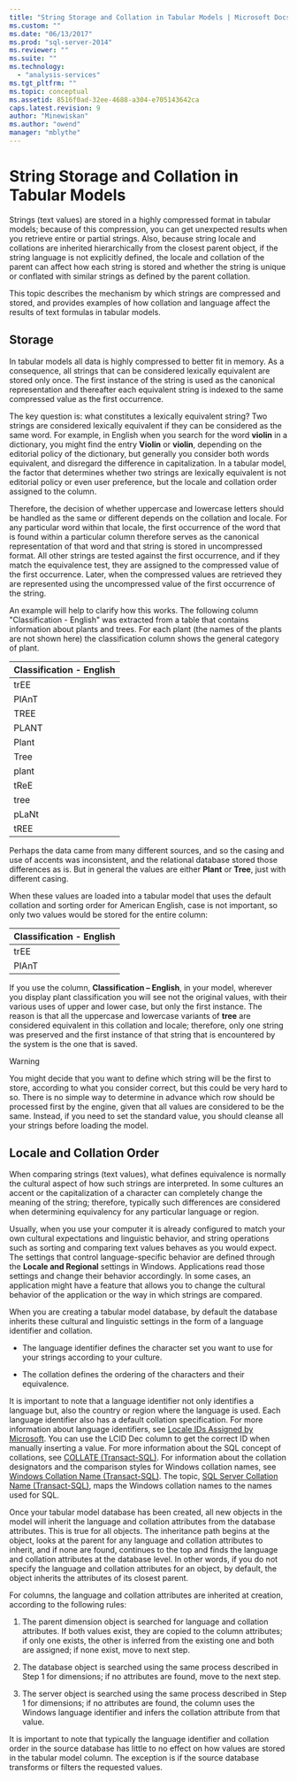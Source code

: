 ```yaml
---
title: "String Storage and Collation in Tabular Models | Microsoft Docs"
ms.custom: ""
ms.date: "06/13/2017"
ms.prod: "sql-server-2014"
ms.reviewer: ""
ms.suite: ""
ms.technology: 
  - "analysis-services"
ms.tgt_pltfrm: ""
ms.topic: conceptual
ms.assetid: 8516f0ad-32ee-4688-a304-e705143642ca
caps.latest.revision: 9
author: "Minewiskan"
ms.author: "owend"
manager: "mblythe"
---
```

# String Storage and Collation in Tabular Models
  Strings (text values) are stored in a highly compressed format in tabular models; because of this compression, you can get unexpected results when you retrieve entire or partial strings. Also, because string locale and collations are inherited hierarchically from the closest parent object, if the string language is not explicitly defined, the locale and collation of the parent can affect how each string is stored and whether the string is unique or conflated with similar strings as defined by the parent collation.  
  
 This topic describes the mechanism by which strings are compressed and stored, and provides examples of how collation and language affect the results of text formulas in tabular models.  
  
## Storage  
 In tabular models all data is highly compressed to better fit in memory. As a consequence, all strings that can be considered lexically equivalent are stored only once. The first instance of the string is used as the canonical representation and thereafter each equivalent string is indexed to the same compressed value as the first occurrence.  
  
 The key question is: what constitutes a lexically equivalent string? Two strings are considered lexically equivalent if they can be considered as the same word. For example, in English when you search for the word **violin** in a dictionary, you might find the entry **Violin** or **violin**, depending on the editorial policy of the dictionary, but generally you consider both words equivalent, and disregard the difference in capitalization. In a tabular model, the factor that determines whether two strings are lexically equivalent is not editorial policy or even user preference, but the locale and collation order assigned to the column.  
  
 Therefore, the decision of whether uppercase and lowercase letters should be handled as the same or different depends on the collation and locale. For any particular word within that locale, the first occurrence of the word that is found within a particular column therefore serves as the canonical representation of that word and that string is stored in uncompressed format.  All other strings are tested against the first occurrence, and if they match the equivalence test, they are assigned to the compressed value of the first occurrence. Later, when the compressed values are retrieved they are represented using the uncompressed value of the first occurrence of the string.  
  
 An example will help to clarify how this works. The following column "Classification - English" was extracted from a table that contains information about plants and trees. For each plant (the names of the plants are not shown here) the classification column shows the general category of plant.  
  
|Classification - English|  
|-------------------------------|  
|trEE|  
|PlAnT|  
|TREE|  
|PLANT|  
|Plant|  
|Tree|  
|plant|  
|tReE|  
|tree|  
|pLaNt|  
|tREE|  
  
 Perhaps the data came from many different sources, and so the casing and use of accents was inconsistent, and the relational database stored those differences as is. But in general the values are either **Plant** or **Tree**, just with different casing.  
  
 When these values are loaded into a tabular model that uses the default collation and sorting order for American English, case is not important, so only two values would be stored for the entire column:  
  
|Classification - English|  
|-------------------------------|  
|trEE|  
|PlAnT|  
  
 If you use the column, **Classification – English**, in your model, wherever you display plant classification you will see not the original values, with their various uses of upper and lower case, but only the first instance. The reason is that all the uppercase and lowercase variants of **tree** are considered equivalent in this collation and locale; therefore, only one string was preserved and the first instance of that string that is encountered by the system is the one that is saved.  
  
> [!WARNING]  
>  You might decide that you want to define which string will be the first to store, according to what you consider correct, but this could be very hard to so. There is no simple way to determine in advance which row should be processed first by the engine, given that all values are considered to be the same. Instead, if you need to set the standard value, you should cleanse all your strings before loading the model.  
  
## Locale and Collation Order  
 When comparing strings (text values), what defines equivalence is normally the cultural aspect of how such strings are interpreted. In some cultures an accent or the capitalization of a character can completely change the meaning of the string; therefore, typically such differences are considered when determining equivalency for any particular language or region.  
  
 Usually, when you use your computer it is already configured to match your own cultural expectations and linguistic behavior, and string operations such as sorting and comparing text values behaves as you would expect. The settings that control language-specific behavior are defined through the **Locale and Regional** settings in Windows. Applications read those settings and change their behavior accordingly. In some cases, an application might have a feature that allows you to change the cultural behavior of the application or the way in which strings are compared.  
  
 When you are creating a tabular model database, by default the database inherits these cultural and linguistic settings in the form of a language identifier and collation.  
  
-   The language identifier defines the character set you want to use for your strings according to your culture.  
  
-   The collation defines the ordering of the characters and their equivalence.  
  
 It is important to note that a language identifier not only identifies a language but, also the country or region where the language is used. Each language identifier also has a default collation specification. For more information about language identifiers, see [Locale IDs Assigned by Microsoft](http://msdn.microsoft.com/goglobal/bb964664.aspx). You can use the LCID Dec column to get the correct ID when manually inserting a value. For more information about the SQL concept of collations, see [COLLATE &#40;Transact-SQL&#41;](/sql/t-sql/statements/collations). For information about the collation designators and the comparison styles for Windows collation names, see [Windows Collation Name &#40;Transact-SQL&#41;](/sql/t-sql/statements/windows-collation-name-transact-sql). The topic, [SQL Server Collation Name &#40;Transact-SQL&#41;](/sql/t-sql/statements/sql-server-collation-name-transact-sql), maps the Windows collation names to the names used for SQL.  
  
 Once your tabular model database has been created, all new objects in the model will inherit the language and collation attributes from the database attributes. This is true for all objects. The inheritance path begins at the object, looks at the parent for any language and collation attributes to inherit, and if none are found, continues to the top and finds the language and collation attributes at the database level. In other words, if you do not specify the language and collation attributes for an object, by default, the object inherits the attributes of its closest parent.  
  
 For columns, the language and collation attributes are inherited at creation, according to the following rules:  
  
1.  The parent dimension object is searched for language and collation attributes. If both values exist, they are copied to the column attributes; if only one exists, the other is inferred from the existing one and both are assigned; if none exist, move to next step.  
  
2.  The database object is searched using the same process described in Step 1 for dimensions; if no attributes are found, move to the next step.  
  
3.  The server object is searched using the same process described in Step 1 for dimensions; if no attributes are found, the column uses the Windows language identifier and infers the collation attribute from that value.  
  
 It is important to note that typically the language identifier and collation order in the source database has little to no effect on how values are stored in the tabular model column. The exception is if the source database transforms or filters the requested values.  
  
  
